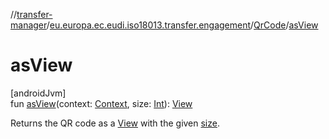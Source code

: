 //[transfer-manager](../../../index.md)/[eu.europa.ec.eudi.iso18013.transfer.engagement](../index.md)/[QrCode](index.md)/[asView](as-view.md)

# asView

[androidJvm]\
fun [asView](as-view.md)(context: [Context](https://developer.android.com/reference/kotlin/android/content/Context.html), size: [Int](https://kotlinlang.org/api/latest/jvm/stdlib/kotlin-stdlib/kotlin/-int/index.html)): [View](https://developer.android.com/reference/kotlin/android/view/View.html)

Returns the QR code as a [View](https://developer.android.com/reference/kotlin/android/view/View.html) with the given [size](as-view.md).
